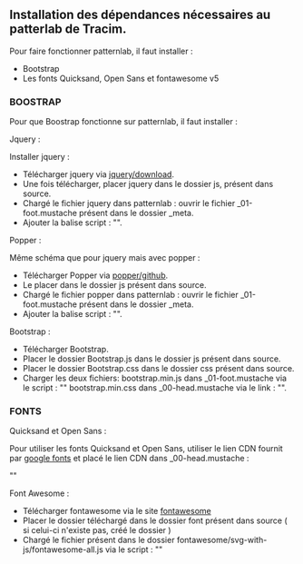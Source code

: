 ## Installation des dépendances nécessaires au patterlab de Tracim.

Pour faire fonctionner patternlab, il faut installer :

- Bootstrap
- Les fonts Quicksand, Open Sans et fontawesome v5


### BOOSTRAP

Pour que Boostrap fonctionne sur patternlab, il faut installer :

Jquery : 

Installer jquery :

- Télécharger jquery via [jquery/download](http://jquery.com/download/).
- Une fois télécharger, placer jquery dans le dossier js, présent dans source.
- Chargé le fichier jquery dans patternlab : ouvrir le fichier _01-foot.mustache présent dans le dossier _meta.
- Ajouter la balise script : "<script src="../../js/jquery/jquery.3.2.1.min.js"></script>".

Popper :

Même schéma que pour jquery mais avec popper :

- Télécharger Popper via [popper/github](https://github.com/FezVrasta/popper.js).
- Le placer dans le dossier js présent dans source. 
- Chargé le fichier popper dans patternlab : ouvrir le fichier _01-foot.mustache présent dans le dossier _meta.
- Ajouter la balise script : "<script src="../../js/popper/popper.1.12.9.min.js"></script>".


Bootstrap :

- Télécharger Bootstrap.
- Placer le dossier Bootstrap.js dans le dossier js présent dans source.
- Placer le dossier Bootstrap.css dans le dossier css présent dans source.
- Charger les deux fichiers:
  bootstrap.min.js dans _01-foot.mustache via le script : "<script src="../../js/bootstrap/bootstrap.min.js"></script>"
  bootstrap.min.css dans _00-head.mustache via le link  : "<link rel="stylesheet" href="../../css/bootstrap/bootstrap.min.css" />".


### FONTS

Quicksand et Open Sans :

Pour utiliser les fonts Quicksand et Open Sans, utiliser le lien CDN fournit par [google fonts](https://fonts.google.com/) et placé le lien CDN dans _00-head.mustache :

"<link href="https://fonts.googleapis.com/css?family=Open+Sans|Quicksand" rel="stylesheet" />"


Font Awesome :

- Télécharger fontawesome via le site [fontawesome](https://fontawesome.com/)
- Placer le dossier téléchargé dans le dossier font présent dans source ( si celui-ci n'existe pas, créé le dossier )
- Chargé le fichier présent dans le dossier fontawesome/svg-with-js/fontawesome-all.js via le script :
"<script defer src="../../fonts/fontawesome/svg-with-js/js/fontawesome-all.js"></script>"